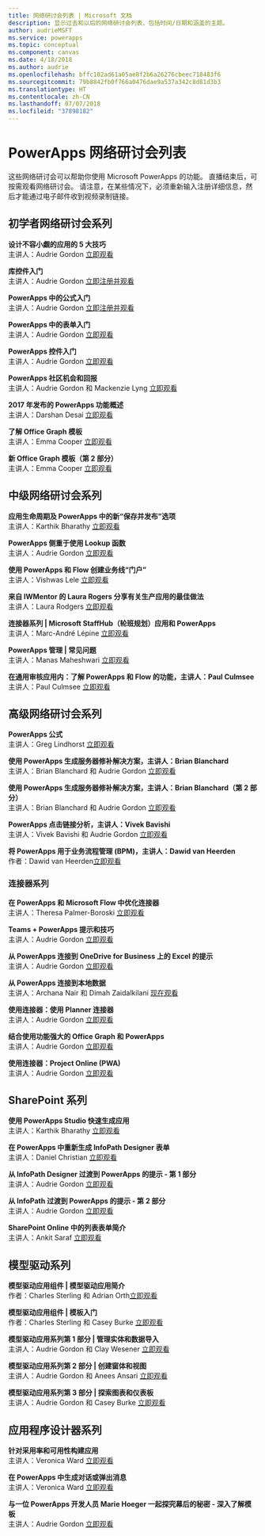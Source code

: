 ```yaml
---
title: 网络研讨会列表 | Microsoft 文档
description: 显示过去和以后的网络研讨会列表，包括时间/日期和涵盖的主题。
author: audrieMSFT
ms.service: powerapps
ms.topic: conceptual
ms.component: canvas
ms.date: 4/18/2018
ms.author: audrie
ms.openlocfilehash: bffc102ad61a05ae8f2b6a26276cbeec718483f6
ms.sourcegitcommit: 79b8842fb0f766a0476dae9a537a342c8d81d3b3
ms.translationtype: HT
ms.contentlocale: zh-CN
ms.lasthandoff: 07/07/2018
ms.locfileid: "37898182"
---
```

# <a name="powerapps-webinar-listing"></a>PowerApps 网络研讨会列表 #
这些网络研讨会可以帮助你使用 Microsoft PowerApps 的功能。 直播结束后，可按需观看网络研讨会。 请注意，在某些情况下，必须重新输入注册详细信息，然后才能通过电子邮件收到视频录制链接。 

## <a name="beginner-webinar-series"></a>初学者网络研讨会系列 ##
**设计不容小觑的应用的 5 大技巧**
<br>主讲人：Audrie Gordon [立即观看](https://powerusers.microsoft.com/t5/Live-Events-and-Webinars/Top-5-tips-for-designing-and-building-PowerApps-that-mean/m-p/116843)

**库控件入门**
<br>主讲人：Audrie Gordon [立即注册并观看](https://info.microsoft.com/US-EAD-WBNR-FY17-02Feb-28-GettingStartedwithPowerAppsGalleries300759_01Registration-ForminBody.html)

**PowerApps 中的公式入门**
<br>主讲人：Audrie Gordon [立即注册并观看](https://info.microsoft.com/US-EAD-WBNR-FY17-03Mar-14-GettingStartedwithPowerAppsFormulas300770_01Registration-ForminBody.html)

**PowerApps 中的表单入门**
<br>主讲人：Audrie Gordon [立即观看](https://powerusers.microsoft.com/t5/Live-Events-and-Webinars/Getting-Started-with-PowerApp-Forms/m-p/116842)

**PowerApps 控件入门**
<br>主讲人：Audrie Gordon [立即观看](https://powerusers.microsoft.com/t5/Live-Events-and-Webinars/Introduction-to-PowerApps-Controls/m-p/116844)

**PowerApps 社区机会和回报**
<br> 主讲人：Audrie Gordon 和 Mackenzie Lyng [立即观看](https://powerusers.microsoft.com/t5/Live-Events-and-Webinars/PowerApps-Community-Opportunities-and-Rewards/m-p/116856)

**2017 年发布的 PowerApps 功能概述**
<br>主讲人：Darshan Desai [立即观看](https://powerusers.microsoft.com/t5/Live-Events-and-Webinars/Overview-of-PowerApps-Feature-Releases-for-2017/m-p/116858)

**了解 Office Graph 模板**
<br>主讲人：Emma Cooper [立即观看](https://powerusers.microsoft.com/t5/Live-Events-and-Webinars/Getting-Started-New-Office-Graph-Templates-Part-1-by-Emma-Cooper/m-p/81860)

**新 Office Graph 模板（第 2 部分）**
<br>主讲人：Emma Cooper [立即观看](https://powerusers.microsoft.com/t5/Live-Events-and-Webinars/Getting-Started-New-Office-Graph-Templates-Part-2-by-Emma-Cooper/m-p/116840)

## <a name="intermediate-webinar-series"></a>中级网络研讨会系列 ##
**应用生命周期及 PowerApps 中的新“保存并发布”选项**
<br>主讲人：Karthik Bharathy [立即观看](https://powerusers.microsoft.com/t5/Live-Events-and-Webinars/Application-LIfecycle-with-the-new-Save-and-publish-options-in/m-p/116860)

**PowerApps 侧重于使用 Lookup 函数**
<br>主讲人：Audrie Gordon [立即观看](https://powerusers.microsoft.com/t5/Live-Events-and-Webinars/PowerApps-Focus-on-Using-the-Lookup-Function/m-p/116866)

**使用 PowerApps 和 Flow 创建业务线“门户”**
<br>主讲人：Vishwas Lele [立即观看](https://powerusers.microsoft.com/t5/Live-Events-and-Webinars/Using-PowerApps-and-Flow-to-create-Line-of-Business-portals-by/m-p/116869)

**来自 IWMentor 的 Laura Rogers 分享有关生产应用的最佳做法**
<br>主讲人：Laura Rodgers [立即观看](https://powerusers.microsoft.com/t5/Live-Events-and-Webinars/Laura-Rogers-from-IWMentor-Shares-Best-Practices-for-Production/m-p/116871)

**连接器系列 | Microsoft StaffHub（轮班规划）应用和 PowerApps**
<br>主讲人：Marc-André Lépine [立即观看](https://powerusers.microsoft.com/t5/Live-Events-and-Webinars/Connector-Series-Shift-Scheduling-Apps-with-PowerApps-StaffHub/m-p/122036)

**PowerApps 管理 | 常见问题**
<br>主讲人：Manas Maheshwari [立即观看](https://powerusers.microsoft.com/t5/Live-Events-and-Webinars/PowerApps-Administration-FAQ/m-p/127369#M44)

**在通用审核应用内：了解 PowerApps 和 Flow 的功能，主讲人：Paul Culmsee**
<br>主讲人：Paul Culmsee [立即观看](https://powerusers.microsoft.com/t5/Live-Events-and-Webinars/Inside-the-Universal-Audit-App-See-what-PowerApps-and-Flow-are/m-p/127370#M45)

## <a name="advanced-webinar-series"></a>高级网络研讨会系列 ##
**PowerApps 公式**
<br>主讲人：Greg Lindhorst [立即观看](https://powerusers.microsoft.com/t5/Live-Events-and-Webinars/Deep-dive-on-formulas-by-Greg-Lindhorst/m-p/116899)

**使用 PowerApps 生成服务器修补解决方案，主讲人：Brian Blanchard**
<br>主讲人：Brian Blanchard 和 Audrie Gordon [立即观看](https://powerusers.microsoft.com/t5/Live-Events-and-Webinars/Building-Server-Patching-Solutions-with-PowerApps-by-Brian/m-p/116901)

**使用 PowerApps 生成服务器修补解决方案，主讲人：Brian Blanchard（第 2 部分）**
<br>主讲人：Brian Blanchard 和 Audrie Gordon [立即观看](https://powerusers.microsoft.com/t5/Live-Events-and-Webinars/Building-Server-Patching-Solutions-with-PowerApps-by-Brian/m-p/116902)

**PowerApps 点击链接分析，主讲人：Vivek Bavishi**
<br>主讲人：Vivek Bavishi 和 Audrie Gordon [立即观看](https://powerusers.microsoft.com/t5/Live-Events-and-Webinars/Click-Through-PowerApps-Analytics-by-Vivek-Bavishi/m-p/116906)

 **将 PowerApps 用于业务流程管理 (BPM)，主讲人：Dawid van Heerden**
<br>作者：Dawid van Heerden[立即观看](https://powerusers.microsoft.com/t5/Live-Events-and-Webinars/Using-PowerApps-and-Flow-for-Business-Process-Management/m-p/116907)

### <a name="connector-series"></a>连接器系列 ###
**在 PowerApps 和 Microsoft Flow 中优化连接器**
<br>主讲人：Theresa Palmer-Boroski [立即观看](https://powerusers.microsoft.com/t5/Live-Events-and-Webinars/Optimizing-Connectors-in-PowerApps-and-Microsoft-Flow-by-Theresa/m-p/116874)

**Teams + PowerApps 提示和技巧**
<br>主讲人：Audrie Gordon [立即观看](https://powerusers.microsoft.com/t5/Live-Events-and-Webinars/Teams-PowerApps-Tips-and-Tricks/m-p/116846)

**从 PowerApps 连接到 OneDrive for Business 上的 Excel 的提示**
<br>主讲人：Audrie Gordon [立即观看](https://powerusers.microsoft.com/t5/Live-Events-and-Webinars/Pro-tips-for-connecting-to-Excel-from-PowerApps-by-Audrie-Gordon/m-p/116881)

**从 PowerApps 连接到本地数据**
<br>主讲人：Archana Nair 和 Dimah Zaidalkilani [现在观看](https://powerusers.microsoft.com/t5/Live-Events-and-Webinars/Connecting-to-On-Premises-Data-from-PowerApps/m-p/116885)

**使用连接器：使用 Planner 连接器**
<br> 主讲人：Audrie Gordon [立即观看](https://powerusers.microsoft.com/t5/Live-Events-and-Webinars/Using-the-Planner-Connector/m-p/116886)

**结合使用功能强大的 Office Graph 和 PowerApps**
<br>主讲人：Audrie Gordon [立即观看](https://powerusers.microsoft.com/t5/Live-Events-and-Webinars/The-Power-of-Office-Graph-with-PowerApps/m-p/116888)

**使用连接器：Project Online (PWA)**
<br>主讲人：Audrie Gordon [立即观看](https://powerusers.microsoft.com/t5/Live-Events-and-Webinars/Connecting-to-Project-Online-PWA/m-p/116889)

## <a name="sharepoint-series"></a>SharePoint 系列 ##
**使用 PowerApps Studio 快速生成应用**
<br>主讲人：Karthik Bharathy [立即观看](https://powerusers.microsoft.com/t5/Live-Events-and-Webinars/Rapidly-build-applications-with-PowerApps-Studio/m-p/116849)

**在 PowerApps 中重新生成 InfoPath Designer 表单**
<br>主讲人：Daniel Christian [立即观看](https://powerusers.microsoft.com/t5/Live-Events-and-Webinars/Rebuilding-an-InfoPath-Designer-Form/m-p/116909)

**从 InfoPath Designer 过渡到 PowerApps 的提示 - 第 1 部分**
<br>主讲人：Audrie Gordon [立即观看](https://powerusers.microsoft.com/t5/Live-Events-and-Webinars/Tips-for-InfoPath-Designers-Transitioning-to-PowerApps-Part-1/m-p/116910)

**从 InfoPath 过渡到 PowerApps 的提示 - 第 2 部分**
<br>主讲人：Audrie Gordon [立即观看](https://powerusers.microsoft.com/t5/Live-Events-and-Webinars/Tips-for-InfoPath-Designers-Transitioning-to-PowerApps-Part-2/m-p/116912)

**SharePoint Online 中的列表表单简介**
<br>主讲人：Ankit Saraf [立即观看](https://powerusers.microsoft.com/t5/Live-Events-and-Webinars/Introducing-List-Forms-in-SharePoint-Online/m-p/116916)

## <a name="model-driven-series"></a>模型驱动系列 ##
**模型驱动应用组件 | 模型驱动应用简介**
<br>作者：Charles Sterling 和 Adrian Orth[立即观看](https://powerusers.microsoft.com/t5/Live-Events-and-Webinars/Model-Driven-App-Series-Introduction-to-Model-Driven-Apps/m-p/116820)

**模型驱动应用组件 | 模板入门**
<br>作者：Charles Sterling 和 Casey Burke [立即观看](https://powerusers.microsoft.com/t5/Live-Events-and-Webinars/Understanding-Model-Driven-App-Templates/m-p/116833)

**模型驱动应用系列第 1 部分 | 管理实体和数据导入**
<br>主讲人：Audrie Gordon 和 Clay Wesener [立即观看](https://powerusers.microsoft.com/t5/Live-Events-and-Webinars/Model-Driven-App-Components-Part-1-Managing-Entities-and-Data/m-p/116837)

**模型驱动应用系列第 2 部分 | 创建窗体和视图**
<br>主讲人：Audrie Gordon 和 Anees Ansari [立即观看](https://powerusers.microsoft.com/t5/Live-Events-and-Webinars/Model-Driven-App-Components-Part-2-Creating-Forms-and-Views-with/m-p/116838)

**模型驱动应用系列第 3 部分 | 探索图表和仪表板**
<br>主讲人：Audrie Gordon 和 Casey Burke [立即观看](https://powerusers.microsoft.com/t5/Live-Events-and-Webinars/Model-Driven-App-Components-Part-3-Exploring-Charts-and/m-p/119732)

## <a name="app-designer-series"></a>应用程序设计器系列 ##
**针对采用率和可用性构建应用**
<br>主讲人：Veronica Ward [立即观看](https://powerusers.microsoft.com/t5/Live-Events-and-Webinars/Building-Apps-for-Adoption-and-Usability-with-Veronica-Ward/m-p/117625#M38)

**在 PowerApps 中生成对话或弹出消息**
<br>主讲人：Veronica Ward [立即观看](https://powerusers.microsoft.com/t5/Live-Events-and-Webinars/Building-Dialogs-in-PowerApps-by-Veronica-Ward/m-p/117627#M39)

**与一位 PowerApps 开发人员 Marie Hoeger 一起探究幕后的秘密 - 深入了解模板**
<br>主讲人：Audrie Gordon [立即观看](https://powerusers.microsoft.com/t5/Live-Events-and-Webinars/Developer-Intro-and-Discussing-Templates/m-p/116848)
